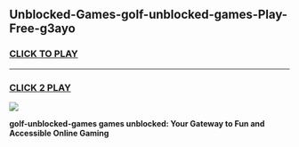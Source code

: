
## Unblocked-Games-golf-unblocked-games-Play-Free-g3ayo
<h3>
<a href="https://premium76.site?title=golf-unblocked-games&ref=21A">CLICK TO PLAY</a></h3>
<hr>

<h3>
<a href="https://premium76.site?title=golf-unblocked-games&ref=21A">CLICK 2 PLAY</a>
  
</h3>

<a href="https://premium76.site?title=golf-unblocked-games&ref=21A"><img src="https://clearcache.store/games.png"></a>


**golf-unblocked-games games unblocked: Your Gateway to Fun and Accessible Online Gaming**
